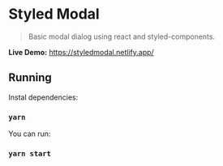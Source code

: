 # Styled Modal

> Basic modal dialog using react and styled-components.

**Live Demo:** https://styledmodal.netlify.app/

## Running

Instal dependencies:

### `yarn`

You can run:

### `yarn start`
